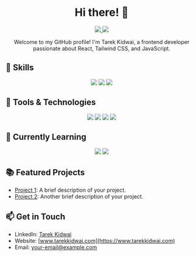 <h1 align="center">Hi there! 👋</h1>
<p align="center">
  <a href="https://github.com/tarekkidwai">
    <img src="https://img.shields.io/badge/GitHub-@tarekkidwai-blue?style=flat-square&logo=github">
  </a>
  <a href="mailto:your-email@example.com">
    <img src="https://img.shields.io/badge/Email-tarek%40example.com-%23C25D7F?style=flat-square&logo=gmail">
  </a>
</p>

<p align="center">Welcome to my GitHub profile! I'm Tarek Kidwai, a frontend developer passionate about React, Tailwind CSS, and JavaScript.</p>

## 🚀 Skills
<p align="center">
  <img src="https://img.shields.io/badge/Code-React-%2361DAFB?style=flat-square&logo=react">
  <img src="https://img.shields.io/badge/Code-Tailwind_CSS-%2338B2AC?style=flat-square&logo=tailwind-css">
  <img src="https://img.shields.io/badge/Code-JavaScript-%23F7DF1E?style=flat-square&logo=javascript">
</p>

## 🔧 Tools & Technologies
<p align="center">
  <img src="https://img.shields.io/badge/Code-HTML5-%23E34F26?style=flat-square&logo=html5">
  <img src="https://img.shields.io/badge/Code-CSS3-%231572B6?style=flat-square&logo=css3">
  <img src="https://img.shields.io/badge/Tools-Git-%23F05032?style=flat-square&logo=git">
  <img src="https://img.shields.io/badge/Tools-Visual_Studio_Code-%23007ACC?style=flat-square&logo=visual-studio-code">
</p>

## 🌱 Currently Learning
<p align="center">
  <img src="https://img.shields.io/badge/Code-Next.js-%23000000?style=flat-square&logo=next.js">
  <img src="https://img.shields.io/badge/Code-GraphQL-%23E434AA?style=flat-square&logo=graphql">
</p>

## 📚 Featured Projects
- [Project 1](https://github.com/tarekkidwai/project1): A brief description of your project.
- [Project 2](https://github.com/tarekkidwai/project2): Another brief description of your project.

## 📫 Get in Touch
- LinkedIn: [Tarek Kidwai](https://www.linkedin.com/in/tarekkidwai/)
- Website: [www.tarekkidwai.com](https://www.tarekkidwai.com)
- Email: your-email@example.com
